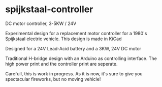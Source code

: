 # spijkstaal-controller
DC motor controller, 3-5KW / 24V

Experimental design for a replacement motor controller for a 1980's Spijkstaal electric vehicle.
This design is made in KiCad

Designed for a 24V Lead-Acid battery and a 3KW, 24V DC motor

Traditional H-bridge design with an Arduino as controlling interface.
The high power print and the controller print are seperate.

Carefull, this is work in progress. As it is now, it's sure to give you 
spectacular fireworks, but no moving vehicle!


